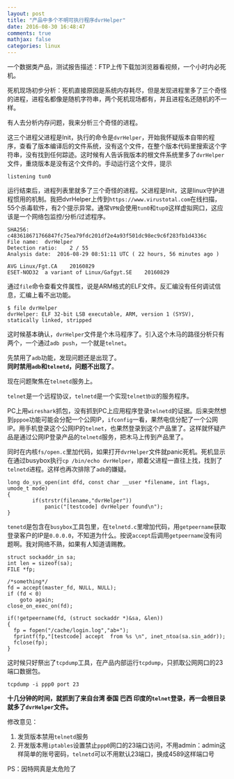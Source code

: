 ```yaml
---
layout: post
title: "产品中多个不明可执行程序dvrHelper"
date: 2016-08-30 16:48:47
comments: true
mathjax: false
categories: linux
---
```


一个数据类产品，测试报告描述：FTP上传下载加浏览器看视频，一个小时内必死机。

死机现场初步分析：死机直接原因是系统内存耗尽，但是发现进程里多了三个奇怪的进程，进程名都像是随机字符串，两个死机现场都有，并且进程名还随机的不一样。

<!--more-->

有人去分析内存问题，我来分析三个奇怪的进程。

这三个进程父进程是Init，执行的命令是`dvrHelper`，开始我怀疑版本自带的程序，查看了版本编译后的文件系统，没有这个文件，在整个版本代码里搜索这个字符串，没有找到任何踪迹。这时候有人告诉我版本的根文件系统里多了`dvrHelper`文件，重烧版本是没有这个文件的。手动运行这个文件，提示

```
listening tun0
```

运行结束后，进程列表里就多了三个奇怪的进程。父进程是Init，这是linux守护进程惯用的机制。我把dvrHelper上传到`https://www.virustotal.com`在线扫描，55个杀毒软件，有2个提示异常。通常`VPN`会使用`tun0`和`tup0`这样虚拟网口，这应该是一个网络包监控/分析/过滤程序。

```
SHA256:	c483618671766847fc75ea79fdc201df2e4a93f501dc98ec9c6f283fb1d4336c
File name:	dvrHelper
Detection ratio:	2 / 55
Analysis date:	2016-08-29 08:51:11 UTC ( 22 hours, 56 minutes ago )

AVG	Linux/Fgt.CA	20160829
ESET-NOD32	a variant of Linux/Gafgyt.SE	20160829
```

通过`file`命令查看文件属性，说是ARM格式的ELF文件。反汇编没有任何调试信息，汇编上看不出功能。

```
$ file dvrHelper
dvrHelper: ELF 32-bit LSB executable, ARM, version 1 (SYSV), statically linked, stripped
```

这时候基本确认，`dvrHelper`文件是个木马程序了。引入这个木马的路径分析只有两个，一个通过`adb push`，一个就是`telnet`。

先禁用了`adb`功能，发现问题还是出现了。  
**同时禁用`adb`和`telnetd`，问题不出现了**。

现在问题聚焦在`telnetd`服务上。

`telnet`是一个远程协议，`telnetd`是一个实现`telnet协议`的服务程序。

PC上用`wireshark`抓包，没有抓到PC上应用程序登录`telnetd`的证据。后来突然想到`pppoe`功能可能会分配一个公网IP，`ifconfig`一看，果然电信分配了一个公网IP。用手机登录这个公网IP的`telnet`，也果然登录到这个产品里了。这样就怀疑产品是通过公网IP登录产品的`telnetd`服务，把木马上传到产品里了。

同时在内核`fs/open.c`里加代码，如果打开`dvrHelper`文件就panic死机。死机显示在通过busybox执行`cp /bin/echo dvrHelper`，顺着父进程一直往上找，找到了`telnetd`进程。这样也再次排除了`adb`的嫌疑。

```
long do_sys_open(int dfd, const char __user *filename, int flags, umode_t mode)
{
        if(strstr(filename,"dvrHelper"))
            panic("[testcode] dvrHelper found\n");
}
```    

`tenetd`是包含在`busybox`工具包里，在`telnetd.c`里增加代码，用`getpeername`获取登录客户的IP是`0.0.0.0`，不知道为什么。按说`accept`后调用`getpeername`没有问题啊。我对网络不熟，如果有人知道请赐教。

```
struct sockaddr_in sa;
int len = sizeof(sa);
FILE *fp;

/*something*/
fd = accept(master_fd, NULL, NULL);
if (fd < 0)
	goto again;
close_on_exec_on(fd);

if(!getpeername(fd, (struct sockaddr *)&sa, &len))
{
  fp = fopen("/cache/login.log","ab+");
  fprintf(fp,"[testcode] accept  from %s \n", inet_ntoa(sa.sin_addr));
  fclose(fp);
}
```

这时候只好祭出了`tcpdump`工具，在产品内部运行`tcpdump`，只抓取公网网口的23端口数据包。

```
tcpdump -i ppp0 port 23
```

**十几分钟的时间，就抓到了来自台湾 泰国 巴西 印度的`telnet`登录，再一会根目录就多了`dvrHelper`文件。**

修改意见：  
1. 发货版本禁用`telnetd`服务
2. 开发版本用`iptables`设置禁止`ppp0`网口的23端口访问，不用admin：admin这样简单的账号密码，`telnetd`可以不用默认23端口，换成4589这样端口号

PS：因特网真是太危险了

